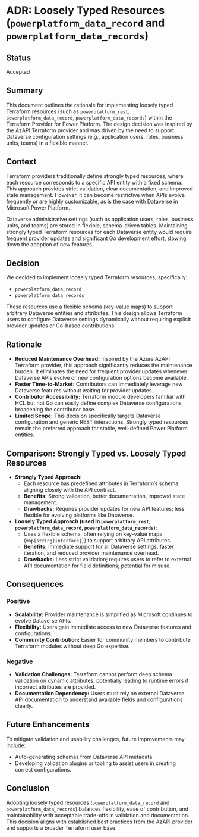# ADR: Loosely Typed Resources (`powerplatform_data_record` and `powerplatform_data_records`)

## Status

Accepted

## Summary

This document outlines the rationale for implementing loosely typed Terraform resources (such as `powerplatform_rest`, `powerplatform_data_record`, `powerplatform_data_records`) within the Terraform Provider for Power Platform. The design decision was inspired by the AzAPI Terraform provider and was driven by the need to support Dataverse configuration settings (e.g., application users, roles, business units, teams) in a flexible manner.

## Context

Terraform providers traditionally define strongly typed resources, where each resource corresponds to a specific API entity with a fixed schema. This approach provides strict validation, clear documentation, and improved state management. However, it can become restrictive when APIs evolve frequently or are highly customizable, as is the case with Dataverse in Microsoft Power Platform.

Dataverse administrative settings (such as application users, roles, business units, and teams) are stored in flexible, schema-driven tables. Maintaining strongly typed Terraform resources for each Dataverse entity would require frequent provider updates and significant Go development effort, slowing down the adoption of new features.

## Decision

We decided to implement loosely typed Terraform resources, specifically:

- `powerplatform_data_record`
- `powerplatform_data_records`

These resources use a flexible schema (key-value maps) to support arbitrary Dataverse entities and attributes. This design allows Terraform users to configure Dataverse settings dynamically without requiring explicit provider updates or Go-based contributions.

## Rationale

- **Reduced Maintenance Overhead:** Inspired by the Azure AzAPI Terraform provider, this approach significantly reduces the maintenance burden. It eliminates the need for frequent provider updates whenever Dataverse APIs evolve or new configuration options become available.
- **Faster Time-to-Market:** Contributors can immediately leverage new Dataverse features without waiting for provider updates.
- **Contributor Accessibility:** Terraform module developers familiar with HCL but not Go can easily define complex Dataverse configurations, broadening the contributor base.
- **Limited Scope:** This decision specifically targets Dataverse configuration and generic REST interactions. Strongly typed resources remain the preferred approach for stable, well-defined Power Platform entities.

## Comparison: Strongly Typed vs. Loosely Typed Resources

- **Strongly Typed Approach:**
    - Each resource has predefined attributes in Terraform’s schema, aligning closely with the API contract.
    - **Benefits:** Strong validation, better documentation, improved state management.
    - **Drawbacks:** Requires provider updates for new API features; less flexible for evolving platforms like Dataverse.
- **Loosely Typed Approach (used in `powerplatform_rest`, `powerplatform_data_record`, `powerplatform_data_records`):**
    - Uses a flexible schema, often relying on key-value maps (`map[string]interface{}`) to support arbitrary API attributes.
    - **Benefits:** Immediate support for all Dataverse settings, faster iteration, and reduced provider maintenance overhead.
    - **Drawbacks:** Less strict validation; requires users to refer to external API documentation for field definitions; potential for misuse.

## Consequences

### Positive

- **Scalability:** Provider maintenance is simplified as Microsoft continues to evolve Dataverse APIs.
- **Flexibility:** Users gain immediate access to new Dataverse features and configurations.
- **Community Contribution:** Easier for community members to contribute Terraform modules without deep Go expertise.

### Negative

- **Validation Challenges:** Terraform cannot perform deep schema validation on dynamic attributes, potentially leading to runtime errors if incorrect attributes are provided.
- **Documentation Dependency:** Users must rely on external Dataverse API documentation to understand available fields and configurations clearly.

## Future Enhancements

To mitigate validation and usability challenges, future improvements may include:

- Auto-generating schemas from Dataverse API metadata.
- Developing validation plugins or tooling to assist users in creating correct configurations.

## Conclusion

Adopting loosely typed resources (`powerplatform_data_record` and `powerplatform_data_records`) balances flexibility, ease of contribution, and maintainability with acceptable trade-offs in validation and documentation. This decision aligns with established best practices from the AzAPI provider and supports a broader Terraform user base.

